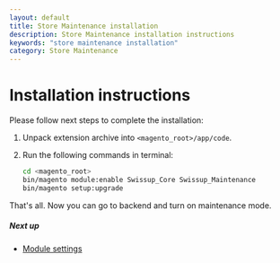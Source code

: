 ```yaml
---
layout: default
title: Store Maintenance installation
description: Store Maintenance installation instructions
keywords: "store maintenance installation"
category: Store Maintenance
---
```


# Installation instructions

Please follow next steps to complete the installation:

 1. Unpack extension archive into `<magento_root>/app/code`.
 2. Run the following commands in terminal:
    
    ```bash
    cd <magento_root>
    bin/magento module:enable Swissup_Core Swissup_Maintenance
    bin/magento setup:upgrade
    ```

That's all. Now you can go to backend and turn on maintenance mode.

##### Next up

- [Module settings](../settings)
